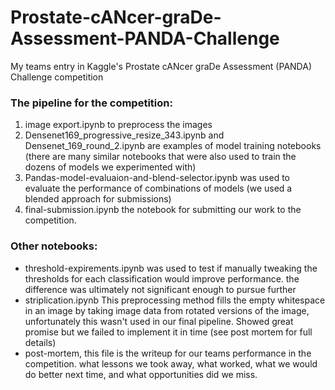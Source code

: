 # Prostate-cANcer-graDe-Assessment-PANDA-Challenge
My teams entry in Kaggle's Prostate cANcer graDe Assessment (PANDA) Challenge competition

### The pipeline for the competition:
1. image export.ipynb to preprocess the images
2. Densenet169_progressive_resize_343.ipynb and Densenet_169_round_2.ipynb are examples of model training notebooks (there are many similar notebooks that were also used to train the dozens of models we experimented with)
3. Pandas-model-evaluaion-and-blend-selector.ipynb was used to evaluate the performance of combinations of models (we used a blended approach for submissions)
4. final-submission.ipynb the notebook for submitting our work to the competition.
 
### Other notebooks:
* threshold-expirements.ipynb was used to test if manually tweaking the thresholds for each classification would improve performance. the difference was ultimately not significant enough to pursue further
* striplication.ipynb This preprocessing method fills the empty whitespace in an image by taking image data from rotated versions of the image, unfortunately this wasn't used in our final pipeline. Showed great promise but we failed to implement it in time (see post mortem for full details)
* post-mortem, this file is the writeup for our teams performance in the competition. what lessons we took away, what worked, what we would do better next time, and what opportunities did we miss.
